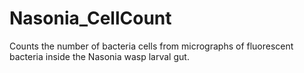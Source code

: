 # Nasonia_CellCount
Counts the number of bacteria cells from micrographs of fluorescent bacteria inside the Nasonia wasp larval gut. 
